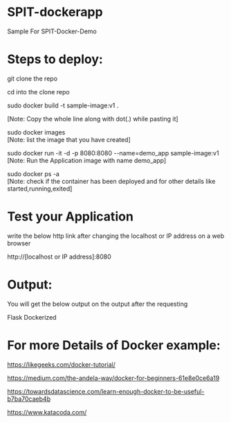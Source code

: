 # SPIT-dockerapp
Sample For SPIT-Docker-Demo


# Steps to deploy:

git clone the repo

cd into the clone repo

sudo docker build -t sample-image:v1 .

[Note: Copy the whole line along with dot(.) while pasting it]

sudo docker images                                                  
[Note: list the image that you have created]

sudo docker run -it -d -p 8080:8080 --name=demo_app sample-image:v1  
[Note: Run the Application image with name demo_app]

sudo docker ps -a      
[Note: check if the container has been deployed and for other details like started,running,exited]


# Test your Application

write the below http link after changing the localhost or IP address on a web browser

http://[localhost or IP address]:8080


# Output:

You will get the below output on the output after the requesting


Flask Dockerized

 
# For more Details of Docker example:
  
https://likegeeks.com/docker-tutorial/

https://medium.com/the-andela-way/docker-for-beginners-61e8e0ce6a19

https://towardsdatascience.com/learn-enough-docker-to-be-useful-b7ba70caeb4b

https://www.katacoda.com/
